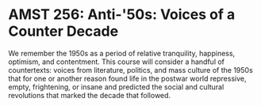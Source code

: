 # AMST 256: Anti-'50s: Voices of a Counter Decade

We remember the 1950s as a period of relative tranquility, happiness, optimism, and contentment. This course will consider a handful of countertexts: voices from literature, politics, and mass culture of the 1950s that for one or another reason found life in the postwar world repressive, empty, frightening, or insane and predicted the social and cultural revolutions that marked the decade that followed.